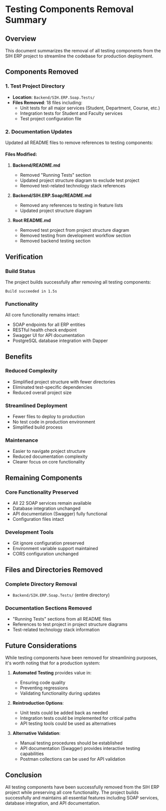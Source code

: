 # Testing Components Removal Summary

## Overview
This document summarizes the removal of all testing components from the SIH ERP project to streamline the codebase for production deployment.

## Components Removed

### 1. Test Project Directory
- **Location**: `Backend/SIH.ERP.Soap.Tests/`
- **Files Removed**: 18 files including:
  - Unit tests for all major services (Student, Department, Course, etc.)
  - Integration tests for Student and Faculty services
  - Test project configuration file

### 2. Documentation Updates
Updated all README files to remove references to testing components:

#### Files Modified:
1. **Backend/README.md**
   - Removed "Running Tests" section
   - Updated project structure diagram to exclude test project
   - Removed test-related technology stack references

2. **Backend/SIH.ERP.Soap/README.md**
   - Removed any references to testing in feature lists
   - Updated project structure diagram

3. **Root README.md**
   - Removed test project from project structure diagram
   - Removed testing from development workflow section
   - Removed backend testing section

## Verification

### Build Status
The project builds successfully after removing all testing components:
```
Build succeeded in 1.5s
```

### Functionality
All core functionality remains intact:
- SOAP endpoints for all ERP entities
- RESTful health check endpoint
- Swagger UI for API documentation
- PostgreSQL database integration with Dapper

## Benefits

### Reduced Complexity
- Simplified project structure with fewer directories
- Eliminated test-specific dependencies
- Reduced overall project size

### Streamlined Deployment
- Fewer files to deploy to production
- No test code in production environment
- Simplified build process

### Maintenance
- Easier to navigate project structure
- Reduced documentation complexity
- Clearer focus on core functionality

## Remaining Components

### Core Functionality Preserved
- All 22 SOAP services remain available
- Database integration unchanged
- API documentation (Swagger) fully functional
- Configuration files intact

### Development Tools
- Git ignore configuration preserved
- Environment variable support maintained
- CORS configuration unchanged

## Files and Directories Removed

### Complete Directory Removal
- `Backend/SIH.ERP.Soap.Tests/` (entire directory)

### Documentation Sections Removed
- "Running Tests" sections from all README files
- References to test project in project structure diagrams
- Test-related technology stack information

## Future Considerations

While testing components have been removed for streamlining purposes, it's worth noting that for a production system:

1. **Automated Testing** provides value in:
   - Ensuring code quality
   - Preventing regressions
   - Validating functionality during updates

2. **Reintroduction Options**:
   - Unit tests could be added back as needed
   - Integration tests could be implemented for critical paths
   - API testing tools could be used as alternatives

3. **Alternative Validation**:
   - Manual testing procedures should be established
   - API documentation (Swagger) provides interactive testing capabilities
   - Postman collections can be used for API validation

## Conclusion

All testing components have been successfully removed from the SIH ERP project while preserving all core functionality. The project builds successfully and maintains all essential features including SOAP services, database integration, and API documentation.